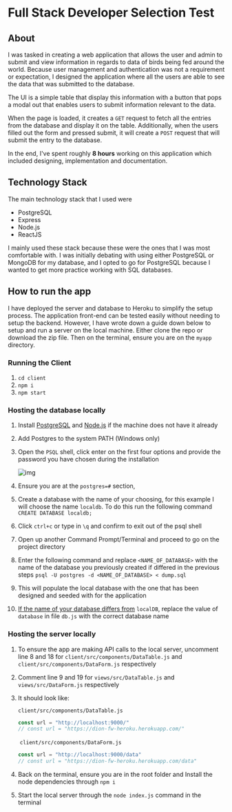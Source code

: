 # Full Stack Developer Selection Test



## About

I was tasked in creating a web application that allows the user and admin to submit and view information in regards to data of birds being fed around the world. Because user management and authentication was not a requirement or expectation, I designed the application where all the users are able to see the data that was submitted to the database.

The UI is a simple table that display this information with a button that pops a modal out that enables users to submit information relevant to the data.

When the page is loaded, it creates a `GET` request to fetch all the entries from the database and display it on the table. Additionally, when the users filled out the form and pressed submit, it will create a `POST` request that will submit the entry to the database.

In the end, I've spent roughly **8 hours** working on this application which included designing, implementation and documentation.



## Technology Stack

The main technology stack that I used were

- PostgreSQL
- Express
- Node.js
- ReactJS

I mainly used these stack because these were the ones that I was most comfortable with. I was initially debating with using either PostgreSQL or MongoDB for my database, and I opted to go for PostgreSQL because I wanted to get more practice working with SQL databases.



## How to run the app

I have deployed the server and database to Heroku to simplify the setup process. The application front-end can be tested easily without needing to setup the backend. However, I have wrote down a guide down below to setup and run a server on the local machine. Either clone the repo or download the zip file. Then on the terminal, ensure you are on the `myapp` directory. 

### Running the Client

1. `cd client`
2. `npm i`
3. `npm start`



### Hosting the database locally

1. Install [PostgreSQL](https://www.postgresql.org/download/) and [Node.js](https://nodejs.org/en/) if the machine does not have it already

2. Add Postgres to the system PATH (Windows only)

3. Open the `PSQL` shell, click enter on the first four options and provide the password you have chosen during the installation 

   ![img](https://i.gyazo.com/f1cdf6f166c4d131c37e9ff3c631f01c.png)

4. Ensure you are at the `postgres=#` section, 

5. Create a database with the name of your choosing, for this example I will choose the name `localdb`. To do this run the following command 
   `CREATE DATABASE localdb;`

6. Click `ctrl+c` or type in `\q` and confirm to exit out of the psql shell

7. Open up another Command Prompt/Terminal and proceed to go on the project directory

8. Enter the following command and replace `<NAME_OF_DATABASE>` with the name of the database you previously created if differed in the previous steps
   `psql -U postgres -d <NAME_OF_DATABASE> < dump.sql`

9. This will populate the local database with the one that has been designed and seeded with for the application

10. <u>If the name of your database differs from</u> `localDB`, replace the value of `database` in file `db.js` with the correct database name



### Hosting the server locally

1. To ensure the app are making API calls to the local server, uncomment line 8 and 18 for `client/src/components/DataTable.js` and `client/src/components/DataForm.js` respectively

2. Comment line 9 and 19 for `views/src/DataTable.js` and `views/src/DataForm.js` respectively

3. It should look like:

   `client/src/components/DataTable.js`

   ```javascript
   const url = "http://localhost:9000/"
   // const url = "https://dion-fw-heroku.herokuapp.com/"
   ```

   ​	`client/src/components/DataForm.js`

   ```javascript
   const url = "http://localhost:9000/data"
   // const url = "https://dion-fw-heroku.herokuapp.com/data"
   ```

4. Back on the terminal, ensure you are in the root folder and Install the node dependencies through `npm i`

5. Start the local server through the `node index.js` command in the terminal

